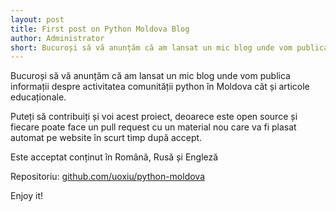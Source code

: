 ```yaml
---
layout: post
title: First post on Python Moldova Blog
author: Administrator
short: Bucuroși să vă anunțăm că am lansat un mic blog unde vom publica informații despre activitatea comunității python în Moldova cât și articole educaționale.
---
```


Bucuroși să vă anunțăm că am lansat un mic blog unde vom publica informații despre activitatea comunității python în 
Moldova cât și articole educaționale.

Puteți să contribuiți și voi acest proiect, deoarece este open source și fiecare poate face un pull 
request cu un material nou care va fi plasat automat pe website în scurt timp după accept.

Este acceptat conținut în Română, Rusă și Engleză

Repositoriu: [github.com/uoxiu/python-moldova](https://github.com/uoxiu/python-moldova)

Enjoy it!
